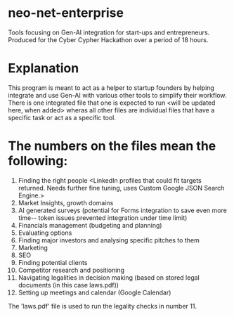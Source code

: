 # neo-net-enterprise
Tools focusing on Gen-AI integration for start-ups and entrepreneurs. Produced for the Cyber Cypher Hackathon over a period of 18 hours.

# Explanation

This program is meant to act as a helper to startup founders by helping integrate and use Gen-AI with various other tools to simplify their workflow. There is one integrated file that one is expected to run <will be updated here, when added> wheras all other files are individual files that have a specific task or act as a specific tool.  

# The numbers on the files mean the following: 

1. Finding the right people <LinkedIn profiles that could fit targets returned. Needs further fine tuning, uses Custom Google JSON Search Engine.>
2. Market Insights, growth domains
3. AI generated surveys (potential for Forms integration to save even more time-- token issues prevented integration under time limit)
4. Financials management (budgeting and planning)
5. Evaluating options
6. Finding major investors and analysing specific pitches to them <needs some further fine tuning with regards to prompt>
7. Marketing
8. SEO
9. Finding potential clients
10. Competitor research and positioning
11. Navigating legalities in decision making (based on stored legal documents (in this case laws.pdf))
12. Setting up meetings and calendar (Google Calendar)

The 'laws.pdf' file is used to run the legality checks in number 11.
